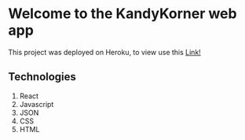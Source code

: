 # Welcome to the KandyKorner web app

This project was deployed on Heroku, to view use this [Link!](https://kandy-korner-48.herokuapp.com/login)

## Technologies

1. React
2. Javascript
3. JSON
4. CSS
5. HTML
